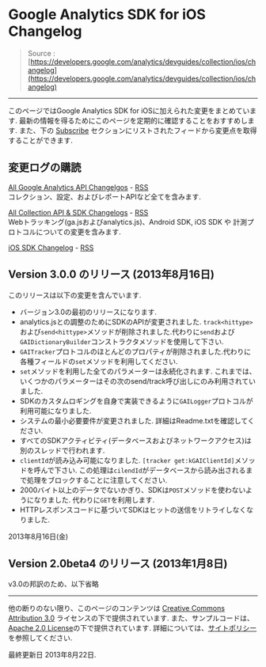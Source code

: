 # Google Analytics SDK for iOS Changelog

> Source : [https://developers.google.com/analytics/devguides/collection/ios/changelog](https://developers.google.com/analytics/devguides/collection/ios/changelog)

- - -


このページではGoogle Analytics SDK for iOSに加えられた変更をまとめています. 
最新の情報を得るためにこのページを定期的に確認することをおすすめします.
また、下の [Subscribe](#subscribe-to-related-changelgos) セクションにリストされたフィードから変更点を取得することができます.

## <a name="subscribe-to-related-changelgos"></a>変更ログの購読

[All Google Analytics API Changelgos](https://developers.google.com/analytics/devguides/changelog) - [RSS](https://developers.google.com/analytics/changelogs/xml/analytics.xml)  
コレクション、設定、およびレポートAPIなど全てを含みます.

[All Collection API & SDK Changelogs](https://developers.google.com/analytics/devguides/collection/changelog) - [RSS](https://developers.google.com/analytics/changelogs/xml/analytics-collection.xml)  
Webトラッキング(ga.jsおよびanalytics.js)、Android SDK, iOS SDK や 計測プロトコルについての変更を含みます.

[iOS SDK Changelog](https://developers.google.com/analytics/devguides/collection/ios/changelog#changelog) - [RSS](https://developers.google.com/analytics/changelogs/xml/analytics-collection-ios.xml)

## Version 3.0.0 のリリース (2013年8月16日)

このリリースは以下の変更を含んでいます.

- バージョン3.0の最初のリリースになります.
- analytics.jsとの調整のためにSDKのAPIが変更されました. `track<hittype>`および`send<hittype>`メソッドが削除されました.代わりに`send`および`GAIDictionaryBuilder`コンストラクタメソッドを使用して下さい.
- `GAITracker`プロトコルのほとんどのプロパティが削除されました.代わりに各種フィールドの`set`メソッドを利用してください.
- `set`メソッドを利用した全てのパラメーターは永続化されます. これまでは、いくつかのパラメーターはその次のsend/track呼び出しにのみ利用されていました.
- SDKのカスタムロギングを自身で実装できるように`GAILogger`プロトコルが利用可能になりました.
- システムの最小必要要件が変更されました. 詳細はReadme.txtを確認してください.
- すべてのSDKアクティビティ(データベースおよびネットワークアクセス)は別のスレッドで行われます.
- `clientId`が読み込み可能になりました. `[tracker get:kGAIClientId]`メソッドを呼んで下さい. この処理は`cilendId`がデータベースから読み出されるまで処理をブロックすることに注意してください.
- 2000バイト以上のデータでないかぎり、SDKは`POST`メソッドを使わないようになりました. 代わりに`GET`を利用します.
- HTTPレスポンスコードに基づいてSDKはヒットの送信をリトライしなくなりました.

2013年8月16日(金)

## Version 2.0beta4 のリリース (2013年1月8日)

v3.0の邦訳のため、以下省略

- - -

他の断りのない限り、このページのコンテンツは [Creative Commons Attribution 3.0](http://creativecommons.org/licenses/by/3.0/) ライセンスの下で提供されています. また、サンプルコードは、[Apache 2.0 License](http://www.apache.org/licenses/LICENSE-2.0)の下で提供されています. 詳細については、[サイトポリシー](https://developers.google.com/site-policies)を参照してください.

最終更新日 2013年8月22日.